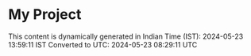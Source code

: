 # My Project

This content is dynamically generated in Indian Time (IST): 2024-05-23 13:59:11 IST
Converted to UTC: 2024-05-23 08:29:11 UTC
